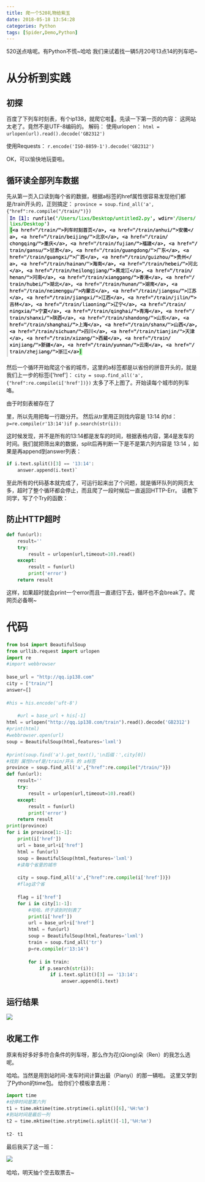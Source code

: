 ```yaml
---
title: 爬一个520礼物给紫玉
date: 2018-05-18 13:54:28
categories: Python
tags: [Spider,Demo,Python]
---
```


520送点啥呢。有Python不慌~哈哈
我们来试着找一辆5月20号13点14的列车吧~

<!---more--->
# 从分析到实践
## 初探

百度了下列车时刻表，有个ip138，就爬它啦🤭。先读一下第一页的内容：
这网站太老了。竟然不是UTF-8编码的。
解码：
使用urlopen：
`html = urlopen(url).read().decode('GB2312')`

使用Requests：
`r.encode('ISO-8859-1').decode('GB2312')`

OK，可以愉快地玩耍啦。

## 循环读全部列车数据

先从第一页入口读到每个省的数据，根据a标签的href属性很容易发现他们都是/train开头的，正则搞定：
`province = soup.find_all('a',{"href":re.compile("/train/")})`
![](../../images/15266465313941.jpg)

然后一个循环开始爬这个省的城市，这里的a标签都是以省份的拼音开头的，就是我们上一步的标签i['href']：
`city = soup.find_all('a',{"href":re.compile(i['href'])})`
太多了不上图了。开始读每个城市的列车咯。

由于时刻表被存在了<table>里，所以先用<tr>把每一行跟分开。
然后从tr里用正则找内容是 13:14 的td：
`p=re.compile(r'13:14')`
`if p.search(str(i)):`

这时候发现，并不是所有的13:14都是发车的时间，根据表格内容，第4是发车的时间。我们就把筛出来的数据，split后再判断一下是不是第六列内容是 13:14 ，如果是再append到answer列表：

```Python
if i.text.split()[3] == '13:14':
    answer.append(i.text)`
```

至此所有的代码基本就完成了，可运行起来出了个问题，就是循环队列的网页太多，超时了整个循环都会停止，而且爬了一段时候后一直返回HTTP-Err。
请教下同学，写了个Try的函数：

## 防止HTTP超时

```python
def fun(url):
    result=''
    try:
        result = urlopen(url,timeout=10).read()
    except:
        result = fun(url)
        print('error')
    return result
```
这样，如果超时就会print一个error而且一直递归下去，循环也不会break了。爬网页必备啊~
# 代码

```python
from bs4 import BeautifulSoup
from urllib.request import urlopen
import re
#import webbrowser

base_url = "http://qq.ip138.com"
city = ["train/"]
answer=[]

#his = his.encode('uft-8')

    #url = base_url + his[-1]
html = urlopen("http://qq.ip138.com/train").read().decode('GB2312')
#print(html)
#webbrowser.open(url)
soup = BeautifulSoup(html,features='lxml')

#print(soup.find('a').get_text(),'\n后缀：',city[0])
#找到 属性href是/train/开头 的 a标签
province = soup.find_all('a',{"href":re.compile("/train/")})
def fun(url):
    result=''
    try:
        result = urlopen(url,timeout=10).read()
    except:
        result = fun(url)
        print('error')
    return result
print(province)
for i in province[1:-1]:
    print(i['href'])
    url = base_url+i['href']
    html = fun(url)
    soup = BeautifulSoup(html,features='lxml')
    #读每个省里的城市
    
    city = soup.find_all('a',{"href":re.compile(i['href'])})
    #flag这个省
    
    flag = i['href']
    for i in city[1:-1]:
        #哈哈。终于读到时刻表了
        print(i['href'])
        url = base_url+i['href']
        html = fun(url)
        soup = BeautifulSoup(html,features='lxml')
        train = soup.find_all('tr')
        p=re.compile(r'13:14')
        
        for i in train:
            if p.search(str(i)):
                if i.text.split()[3] == '13:14':
                    answer.append(i.text)

```

## 运行结果
![](http://p66eruxmw.bkt.clouddn.com/15266453453241.jpg)

## 收尾工作

原来有好多好多符合条件的列车呀，那么作为花(Qiong)朵（Ren）的我怎么选呢。

哈哈。当然是用到站时间-发车时间计算出最（Pianyi）的那一辆啦。
这里又学到了Python的time包。
给你们个模板拿去用：

```python
import time
#经停时间是第六列
t1 = time.mktime(time.strptime(i.split()[6],'%H:%m')
#到站时间是最后一列
t2 = time.mktime(time.strptime(i.split()[-1],'%H:%m')

t2- t1
```

最后我买了这一班：

![](http://p66eruxmw.bkt.clouddn.com/15266457689435.jpg)


哈哈，明天抽个空去取票去~


